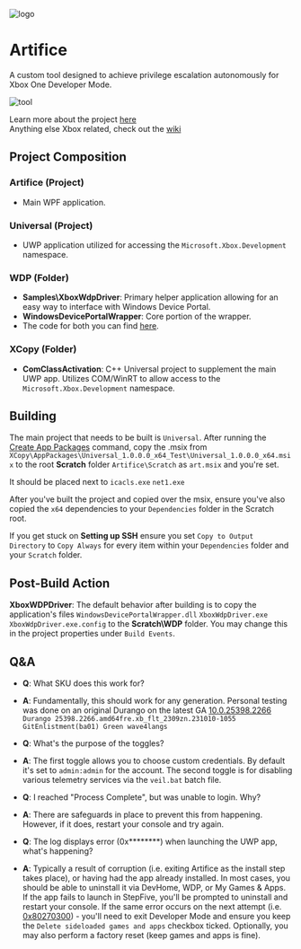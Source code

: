 ![logo](https://github.com/Kudayasu/Artifice/assets/17820526/3cee6279-0619-4b2b-a73f-fce06aab2df0)

# Artifice

A custom tool designed to achieve privilege escalation autonomously for Xbox One Developer Mode.

![tool](https://github.com/Kudayasu/Artifice/assets/17820526/2c33722c-7d6b-496a-a155-268a8836dc48)

Learn more about the project [here](https://kudayasu.github.io/an-autopsy-of-artifice)\
Anything else Xbox related, check out the [wiki](https://xboxresearch.com/wiki)

## Project Composition
### Artifice (Project)
- Main WPF application.

### Universal (Project)
- UWP application utilized for accessing the `Microsoft.Xbox.Development` namespace.

### WDP (Folder)
- **Samples\XboxWdpDriver**: Primary helper application allowing for an easy way to interface with Windows Device Portal.
- **WindowsDevicePortalWrapper**: Core portion of the wrapper.
- The code for both you can find [here](https://github.com/microsoft/WindowsDevicePortalWrapper).

### XCopy (Folder)
- **ComClassActivation**: C++ Universal project to supplement the main UWP app. Utilizes COM/WinRT to allow access to the `Microsoft.Xbox.Development` namespace.

## Building
The main project that needs to be built is `Universal`. After running the [Create App Packages](https://learn.microsoft.com/en-us/windows/msix/package/packaging-uwp-apps#create-an-app-package-using-the-packaging-wizard) command, copy the .msix from `XCopy\AppPackages\Universal_1.0.0.0_x64_Test\Universal_1.0.0.0_x64.msix` to the root **Scratch** folder `Artifice\Scratch` as `art.msix` and you're set.

It should be placed next to `icacls.exe` `net1.exe`

After you've built the project and copied over the msix, ensure you've also copied the `x64` dependencies to your `Dependencies` folder in the Scratch root.

If you get stuck on **Setting up SSH** ensure you set `Copy to Output Directory` to `Copy Always` for every item within your `Dependencies` folder and your `Scratch` folder.

## Post-Build Action
**XboxWDPDriver**: The default behavior after building is to copy the application's files `WindowsDevicePortalWrapper.dll` `XboxWdpDriver.exe` `XboxWdpDriver.exe.config` to the **Scratch\WDP** folder. You may change this in the project properties under `Build Events`.

## Q&A
- **Q**: What SKU does this work for?
- **A**: Fundamentally, this should work for any generation. Personal testing was done on an original Durango on the latest GA [10.0.25398.2266](https://support.xbox.com/en-US/help/hardware-network/settings-updates/whats-new-xbox-one-system-updates) `Durango 25398.2266.amd64fre.xb_flt_2309zn.231010-1055 GitEnlistment(ba01) Green wave4langs`

- **Q**: What's the purpose of the toggles?
- **A**: The first toggle allows you to choose custom credentials. By default it's set to `admin:admin` for the account. The second toggle is for disabling various telemetry services via the `veil.bat` batch file. 

- **Q**: I reached "Process Complete", but was unable to login. Why?
- **A**: There are safeguards in place to prevent this from happening. However, if it does, restart your console and try again. 

- **Q**: The log displays error (0x********) when launching the UWP app, what's happening?
- **A**: Typically a result of corruption (i.e. exiting Artifice as the install step takes place), or having had the app already installed. In most cases, you should be able to uninstall it via DevHome, WDP, or My Games & Apps. If the app fails to launch in StepFive, you'll be prompted to uninstall and restart your console. If the same error occurs on the next attempt (i.e. [0x80270300](https://support.xbox.com/en-US/help/errors/error-code-0x80270300)) - you'll need to exit Developer Mode and ensure you keep the `Delete sideloaded games and apps` checkbox ticked. Optionally, you may also perform a factory reset (keep games and apps is fine).
